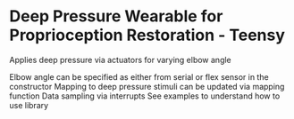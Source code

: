 # Deep Pressure Wearable for Proprioception Restoration - Teensy
Applies deep pressure via actuators for varying elbow angle

Elbow angle can be specified as either from serial or flex sensor in the constructor
Mapping to deep pressure stimuli can be updated via mapping function
Data sampling via interrupts
See examples to understand how to use library
